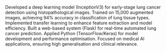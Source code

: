 Developed a deep learning model (InceptionV3) for early-stage lung cancer detection using histopathological images.
Trained on 15,000 augmented images, achieving 94% accuracy in classification of lung tissue types.
Implemented transfer learning to enhance feature extraction and model efficiency.
Built a web-based system (Flask) for real-time automated lung cancer prediction.
Applied Python (TensorFlow/Keras) for model development and performance optimisation.
Focused on medical AI applications, ensuring high generalisation and clinical relevance. 

